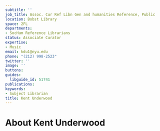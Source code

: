 ```yaml
---
subtitle: ''
job_title: Assoc. Cur Ref Libn Gen and humanities Reference, Public
location: Bobst Library
space: 2FL
departments:
- SocHum Reference Librarians
status: Associate Curator
expertise:
- Music
email: kdu1@nyu.edu
phone: "(212) 998-2523"
twitter: ''
image: ''
buttons: 
guides:
  libguide_id: 51741
publications: 
keywords:
- Subject Librarian
title: Kent Underwood
---
```


# About Kent Underwood